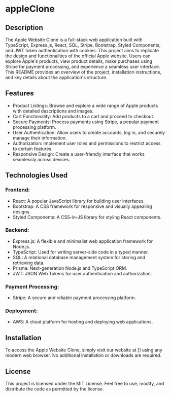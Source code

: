 # appleClone
## Description
The Apple Website Clone is a full-stack web application built with TypeScript, Express.js, React, SQL, Stripe, Bootstrap, Styled Components, and JWT token authentication with cookies. This project aims to replicate the design and functionalities of the official Apple website. Users can explore Apple's products, view product details, make purchases using Stripe for payment processing, and experience a seamless user interface. This README provides an overview of the project, installation instructions, and key details about the application's structure.

## Features
- Product Listings: Browse and explore a wide range of Apple products with detailed descriptions and images.
- Cart Functionality: Add products to a cart and proceed to checkout.
- Secure Payments: Process payments using Stripe, a popular payment processing platform.
- User Authentication: Allow users to create accounts, log in, and securely manage their information.
- Authorization: Implement user roles and permissions to restrict access to certain features.
- Responsive Design: Create a user-friendly interface that works seamlessly across devices.

## Technologies Used
### Frontend:
- React: A popular JavaScript library for building user interfaces.
- Bootstrap: A CSS framework for responsive and visually appealing designs.
- Styled Components: A CSS-in-JS library for styling React components.
### Backend:
- Express.js: A flexible and minimalist web application framework for Node.js.
- TypeScript: Used for writing server-side code in a typed manner.
- SQL: A relational database management system for storing and retrieving data.
- Prisma: Next-generation Node.js and TypeScript ORM.
- JWT: JSON Web Tokens for user authentication and authorization.
### Payment Processing:
- Stripe: A secure and reliable payment processing platform.
### Deployment:
- AWS: A cloud platform for hosting and deploying web applications.
## Installation
To access the Apple Website Clone, simply visit our website at [] using any modern web browser. No additional installation or downloads are required.
## License
This project is licensed under the MIT License. Feel free to use, modify, and distribute the code as permitted by the license.
